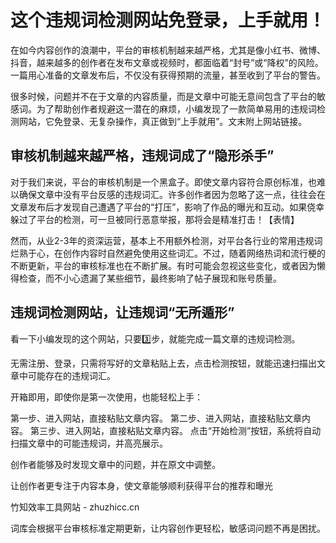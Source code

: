 # 这个违规词检测网站免登录，上手就用！

  在如今内容创作的浪潮中，平台的审核机制越来越严格，尤其是像小红书、微博、抖音，越来越多的创作者在发布文章或视频时，都面临着“封号”或“降权”的风险。一篇用心准备的文章发布后，不仅没有获得预期的流量，甚至收到了平台的警告。

  很多时候，问题并不在于文章的内容质量，而是文章中可能无意间包含了平台的敏感词。为了帮助创作者规避这一潜在的麻烦，小编发现了一款简单易用的违规词检测网站，它免登录、无复杂操作，真正做到“上手就用”。文末附上网站链接。

## 审核机制越来越严格，违规词成了“隐形杀手”

对于我们来说，平台的审核机制是一个黑盒子。即使文章内容符合原创标准，也难以确保文章中没有平台反感的违规词汇。许多创作者因为忽略了这一点，往往会在文章发布后才发现自己遭遇了平台的“打压”，影响了作品的曝光和互动。如果侥幸躲过了平台的检测，可一旦被同行恶意举报，那将会是精准打击！【表情】

<!-- 例如，很多人习惯性使用一些比较“激烈”的词汇，比如“爆款”、“黑马”、“逆袭”等，然而这些看似无害的词汇，可能在某些平台的审核标准下，就会被认定为“过度宣传”或“虚假营销”，进而导致账号的降权或封禁。这种情况，往往让创作者懊恼不已，却又找不到有效的解决方法。 -->

然而，从业2-3年的资深运营，基本上不用额外检测，对平台各行业的常用违规词烂熟于心，在创作内容时自然避免使用这些词汇。不过，随着网络热词和流行梗的不断更新，平台的审核标准也在不断扩展。有时可能会忽视这些变化，或者因为懒得检查，而不小心遗漏了某些细节，最终影响了帖子展现和账号质量。

## 违规词检测网站，让违规词“无所遁形”

看一下小编发现的这个网站，只要3️⃣步，就能完成一篇文章的违规词检测。

无需注册、登录，只需将写好的文章粘贴上去，点击检测按钮，就能迅速扫描出文章中可能存在的违规词汇。

开箱即用，即使你是第一次使用，也能轻松上手：

第一步、进入网站，直接粘贴文章内容。
第二步、进入网站，直接粘贴文章内容。
第三步、进入网站，直接粘贴文章内容。
点击“开始检测”按钮，系统将自动扫描文章中的可能违规词，并高亮展示。

创作者能够及时发现文章中的问题，并在原文中调整。

让创作者更专注于内容本身，使文章能够顺利获得平台的推荐和曝光

竹知效率工具网站 - zhuzhicc.cn

词库会根据平台审核标准定期更新，让内容创作更轻松，敏感词问题不再是困扰。
